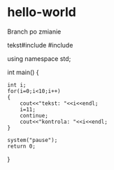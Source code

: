 # hello-world
Branch po zmianie

tekst#include <iostream>
#include <cstdlib>

using namespace std;


int main()
{

    int i;
    for(i=0;i<10;i++)
    {
        cout<<"tekst: "<<i<<endl;
        i=11; 
        continue;
        cout<<"kontrola: "<<i<<endl;
    }

    system("pause");
    return 0;
}






